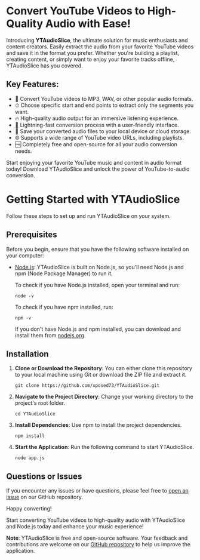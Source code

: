 # Convert YouTube Videos to High-Quality Audio with Ease!

Introducing **YTAudioSlice**, the ultimate solution for music enthusiasts and content creators. Easily extract the audio from your favorite YouTube videos and save it in the format you prefer. Whether you're building a playlist, creating content, or simply want to enjoy your favorite tracks offline, YTAudioSlice has you covered.

## Key Features:

- 🎵 Convert YouTube videos to MP3, WAV, or other popular audio formats.
- ⏱ Choose specific start and end points to extract only the segments you want.
- 🔥 High-quality audio output for an immersive listening experience.
- 🚀 Lightning-fast conversion process with a user-friendly interface.
- 💾 Save your converted audio files to your local device or cloud storage.
- 🌐 Supports a wide range of YouTube video URLs, including playlists.
- 🆓 Completely free and open-source for all your audio conversion needs.

Start enjoying your favorite YouTube music and content in audio format today! Download YTAudioSlice and unlock the power of YouTube-to-audio conversion.


# Getting Started with YTAudioSlice

Follow these steps to set up and run YTAudioSlice on your system.

## Prerequisites

Before you begin, ensure that you have the following software installed on your computer:

- [Node.js](https://nodejs.org/): YTAudioSlice is built on Node.js, so you'll need Node.js and npm (Node Package Manager) to run it. 

    To check if you have Node.js installed, open your terminal and run:
    ```shell
    node -v
    ```

    To check if you have npm installed, run:
    ```shell
    npm -v
    ```

    If you don't have Node.js and npm installed, you can download and install them from [nodejs.org](https://nodejs.org/).

## Installation

1. **Clone or Download the Repository**: You can either clone this repository to your local machine using Git or download the ZIP file and extract it.

    ```shell
    git clone https://github.com/xposed73/YTAudioSlice.git
    ```

2. **Navigate to the Project Directory**: Change your working directory to the project's root folder.

    ```shell
    cd YTAudioSlice
    ```

3. **Install Dependencies**: Use npm to install the project dependencies.

    ```shell
    npm install
    ```
    
4. **Start the Application**: Run the following command to start YTAudioSlice.

    ```shell
    node app.js
    ```

## Questions or Issues

If you encounter any issues or have questions, please feel free to [open an issue](https://github.com/xposed73/YTAudioSlice/issues) on our GitHub repository.

Happy converting!


Start converting YouTube videos to high-quality audio with YTAudioSlice and Node.js today and enhance your music experience!

**Note**: YTAudioSlice is free and open-source software. Your feedback and contributions are welcome on our [GitHub repository](https://github.com/xposed73/YTAudioSlice) to help us improve the application.
